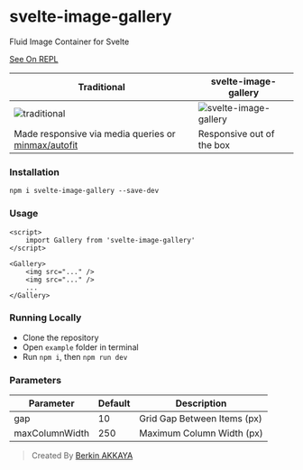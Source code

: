 # svelte-image-gallery

Fluid Image Container for Svelte

[See On REPL][repl]

| Traditional | svelte-image-gallery |
| ----------- | -------------------- |
| ![traditional][ss1] | ![svelte-image-gallery][ss2] |
| Made responsive via media queries or [minmax/autofit][minmax] | Responsive out of the box |

[ss1]: https://i.imgur.com/rTSftEw.jpg
[ss2]: https://i.imgur.com/CpgVaWm.jpg
[minmax]: https://css-tricks.com/intrinsically-responsive-css-grid-with-minmax-and-min
[repl]: https://svelte.dev/repl/29b37509123b4a4bac808531f39d7d9e?version=3.24.1

### Installation
```
npm i svelte-image-gallery --save-dev
```

### Usage

```svelte
<script>
	import Gallery from 'svelte-image-gallery'
</script>

<Gallery>
	<img src="..." />
	<img src="..." />
	...
</Gallery>
```

### Running Locally

* Clone the repository
* Open `example` folder in terminal
* Run `npm i`, then `npm run dev`

### Parameters

| Parameter      | Default | Description                 |
| -------------- | ------- | -----------                 |
| gap            | 10      | Grid Gap Between Items (px) |
| maxColumnWidth | 250     | Maximum Column Width (px)   |

> Created By [Berkin AKKAYA](https://berkinakkaya.github.io)

